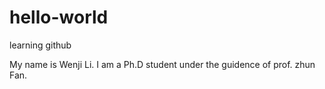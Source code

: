 # hello-world
learning github

My name is Wenji Li. I am a Ph.D student under the guidence of prof. zhun Fan. 
